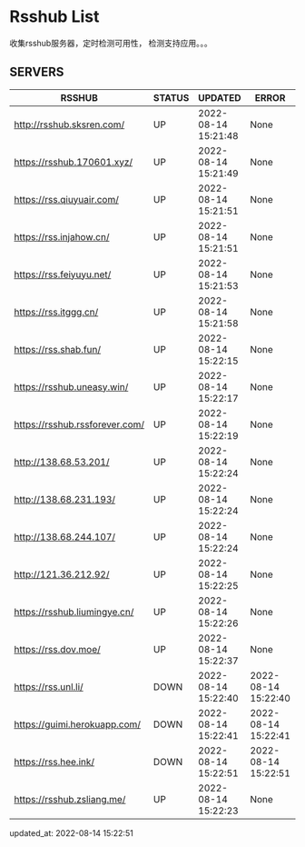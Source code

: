 # Rsshub List

收集rsshub服务器，定时检测可用性， 检测支持应用。。。


## SERVERS

|  RSSHUB   | STATUS  | UPDATED  | ERROR  | TWITTER |  
|  ----  | ----  | ----  | ----  | ---- |  
| http://rsshub.sksren.com/ | UP | 2022-08-14 15:21:48 | None |OK|  
| https://rsshub.170601.xyz/ | UP | 2022-08-14 15:21:49 | None |OK|  
| https://rss.qiuyuair.com/ | UP | 2022-08-14 15:21:51 | None ||  
| https://rss.injahow.cn/ | UP | 2022-08-14 15:21:51 | None ||  
| https://rss.feiyuyu.net/ | UP | 2022-08-14 15:21:53 | None ||  
| https://rss.itggg.cn/ | UP | 2022-08-14 15:21:58 | None ||  
| https://rss.shab.fun/ | UP | 2022-08-14 15:22:15 | None |OK|  
| https://rsshub.uneasy.win/ | UP | 2022-08-14 15:22:17 | None |OK|  
| https://rsshub.rssforever.com/ | UP | 2022-08-14 15:22:19 | None |OK|  
| http://138.68.53.201/ | UP | 2022-08-14 15:22:24 | None ||  
| http://138.68.231.193/ | UP | 2022-08-14 15:22:24 | None ||  
| http://138.68.244.107/ | UP | 2022-08-14 15:22:24 | None ||  
| http://121.36.212.92/ | UP | 2022-08-14 15:22:25 | None ||  
| https://rsshub.liumingye.cn/ | UP | 2022-08-14 15:22:26 | None ||  
| https://rss.dov.moe/ | UP | 2022-08-14 15:22:37 | None |OK|  
| https://rss.unl.li/ | DOWN | 2022-08-14 15:22:40 | 2022-08-14 15:22:40 |  
| https://guimi.herokuapp.com/ | DOWN | 2022-08-14 15:22:41 | 2022-08-14 15:22:41 |  
| https://rss.hee.ink/ | DOWN | 2022-08-14 15:22:51 | 2022-08-14 15:22:51 |  
| https://rsshub.zsliang.me/ | UP | 2022-08-14 15:22:23 | None |OK|  
  

updated_at: 2022-08-14 15:22:51  
